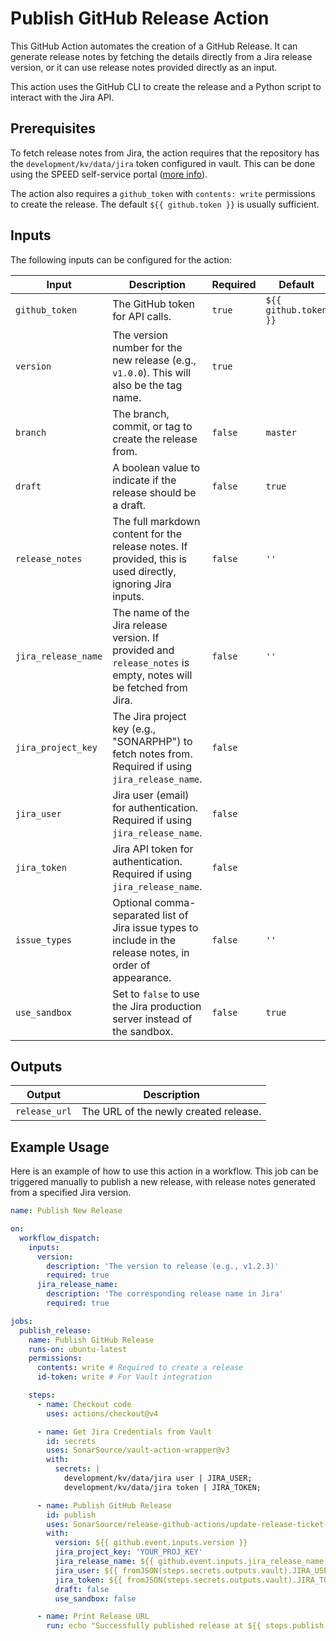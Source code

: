 # Publish GitHub Release Action

This GitHub Action automates the creation of a GitHub Release. It can generate release notes by fetching the details
directly from a Jira release version, or it can use release notes provided directly as an input.

This action uses the GitHub CLI to create the release and a Python script to interact with the Jira API.

## Prerequisites

To fetch release notes from Jira, the action requires that the repository has the `development/kv/data/jira` token
configured in vault.
This can be done using the SPEED self-service
portal ([more info](https://xtranet-sonarsource.atlassian.net/wiki/spaces/Platform/pages/3553787989/Manage+Vault+Policy+-+SPEED)).

The action also requires a `github_token` with `contents: write` permissions to create the release. The default
`${{ github.token }}` is usually sufficient.

## Inputs

The following inputs can be configured for the action:

| Input                    | Description                                                                                                      | Required | Default               |
|--------------------------|------------------------------------------------------------------------------------------------------------------|----------|-----------------------|
| `github_token`           | The GitHub token for API calls.                                                                                  | `true`   | `${{ github.token }}` |
| `version`                | The version number for the new release (e.g., `v1.0.0`). This will also be the tag name.                         | `true`   |                       |
| `branch`                 | The branch, commit, or tag to create the release from.                                                           | `false`  | `master`              |
| `draft`                  | A boolean value to indicate if the release should be a draft.                                                    | `false`  | `true`                |
| `release_notes`          | The full markdown content for the release notes. If provided, this is used directly, ignoring Jira inputs.       | `false`  | `''`                  |
| `jira_release_name`      | The name of the Jira release version. If provided and `release_notes` is empty, notes will be fetched from Jira. | `false`  | `''`                  |
| `jira_project_key`       | The Jira project key (e.g., "SONARPHP") to fetch notes from. Required if using `jira_release_name`.              | `false`  |                       |
| `jira_user`              | Jira user (email) for authentication. Required if using `jira_release_name`.                                     | `false`  |                       |
| `jira_token`             | Jira API token for authentication. Required if using `jira_release_name`.                                        | `false`  |                       |
| `issue_types`            | Optional comma-separated list of Jira issue types to include in the release notes, in order of appearance.       | `false`  | `''`                  |
| `use_sandbox`            | Set to `false` to use the Jira production server instead of the sandbox.                                         | `false`  | `true`                |

## Outputs

| Output        | Description                           |
|---------------|---------------------------------------|
| `release_url` | The URL of the newly created release. |

## Example Usage

Here is an example of how to use this action in a workflow. This job can be triggered manually to publish a new release,
with release notes generated from a specified Jira version.

```yaml
name: Publish New Release

on:
  workflow_dispatch:
    inputs:
      version:
        description: 'The version to release (e.g., v1.2.3)'
        required: true
      jira_release_name:
        description: 'The corresponding release name in Jira'
        required: true

jobs:
  publish_release:
    name: Publish GitHub Release
    runs-on: ubuntu-latest
    permissions:
      contents: write # Required to create a release
      id-token: write # For Vault integration

    steps:
      - name: Checkout code
        uses: actions/checkout@v4

      - name: Get Jira Credentials from Vault
        id: secrets
        uses: SonarSource/vault-action-wrapper@v3
        with:
          secrets: |
            development/kv/data/jira user | JIRA_USER;
            development/kv/data/jira token | JIRA_TOKEN;

      - name: Publish GitHub Release
        id: publish
        uses: SonarSource/release-github-actions/update-release-ticket-status@master
        with:
          version: ${{ github.event.inputs.version }}
          jira_project_key: 'YOUR_PROJ_KEY'
          jira_release_name: ${{ github.event.inputs.jira_release_name }}
          jira_user: ${{ fromJSON(steps.secrets.outputs.vault).JIRA_USER }}
          jira_token: ${{ fromJSON(steps.secrets.outputs.vault).JIRA_TOKEN }}
          draft: false
          use_sandbox: false

      - name: Print Release URL
        run: echo "Successfully published release at ${{ steps.publish.outputs.release_url }}"
```
